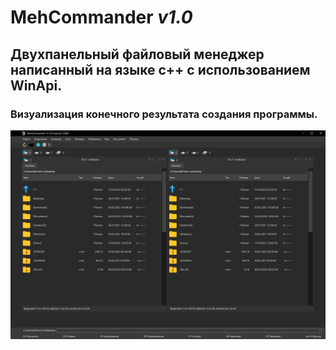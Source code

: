 # **MehCommander** *v1.0*
## Двухпанельный файловый менеджер написанный на языке **c++** с использованием **WinApi**.

### **Визуализация конечного результата создания программы.**
![Release](https://github.com/mrkrein/MehCommander/blob/master/Main%20Screen222.png?raw=true)